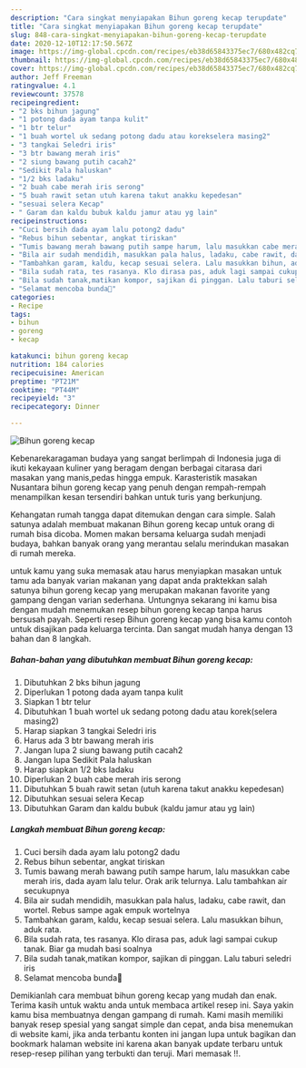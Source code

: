 ```yaml
---
description: "Cara singkat menyiapakan Bihun goreng kecap terupdate"
title: "Cara singkat menyiapakan Bihun goreng kecap terupdate"
slug: 848-cara-singkat-menyiapakan-bihun-goreng-kecap-terupdate
date: 2020-12-10T12:17:50.567Z
image: https://img-global.cpcdn.com/recipes/eb38d65843375ec7/680x482cq70/bihun-goreng-kecap-foto-resep-utama.jpg
thumbnail: https://img-global.cpcdn.com/recipes/eb38d65843375ec7/680x482cq70/bihun-goreng-kecap-foto-resep-utama.jpg
cover: https://img-global.cpcdn.com/recipes/eb38d65843375ec7/680x482cq70/bihun-goreng-kecap-foto-resep-utama.jpg
author: Jeff Freeman
ratingvalue: 4.1
reviewcount: 37578
recipeingredient:
- "2 bks bihun jagung"
- "1 potong dada ayam tanpa kulit"
- "1 btr telur"
- "1 buah wortel uk sedang potong dadu atau korekselera masing2"
- "3 tangkai Seledri iris"
- "3 btr bawang merah iris"
- "2 siung bawang putih cacah2"
- "Sedikit Pala haluskan"
- "1/2 bks ladaku"
- "2 buah cabe merah iris serong"
- "5 buah rawit setan utuh karena takut anakku kepedesan"
- "sesuai selera Kecap"
- " Garam dan kaldu bubuk kaldu jamur atau yg lain"
recipeinstructions:
- "Cuci bersih dada ayam lalu potong2 dadu"
- "Rebus bihun sebentar, angkat tiriskan"
- "Tumis bawang merah bawang putih sampe harum, lalu masukkan cabe merah iris, dada ayam lalu telur. Orak arik telurnya. Lalu tambahkan air secukupnya"
- "Bila air sudah mendidih, masukkan pala halus, ladaku, cabe rawit, dan wortel. Rebus sampe agak empuk wortelnya"
- "Tambahkan garam, kaldu, kecap sesuai selera. Lalu masukkan bihun, aduk rata."
- "Bila sudah rata, tes rasanya. Klo dirasa pas, aduk lagi sampai cukup tanak. Biar ga mudah basi soalnya"
- "Bila sudah tanak,matikan kompor, sajikan di pinggan. Lalu taburi seledri iris"
- "Selamat mencoba bunda🥰"
categories:
- Recipe
tags:
- bihun
- goreng
- kecap

katakunci: bihun goreng kecap 
nutrition: 184 calories
recipecuisine: American
preptime: "PT21M"
cooktime: "PT44M"
recipeyield: "3"
recipecategory: Dinner

---
```



![Bihun goreng kecap](https://img-global.cpcdn.com/recipes/eb38d65843375ec7/680x482cq70/bihun-goreng-kecap-foto-resep-utama.jpg)

Kebenarekaragaman budaya yang sangat berlimpah di Indonesia juga di ikuti kekayaan kuliner yang beragam dengan berbagai citarasa dari masakan yang manis,pedas hingga empuk. Karasteristik masakan Nusantara bihun goreng kecap yang penuh dengan rempah-rempah menampilkan kesan tersendiri bahkan untuk turis yang berkunjung.


Kehangatan rumah tangga dapat ditemukan dengan cara simple. Salah satunya adalah membuat makanan Bihun goreng kecap untuk orang di rumah bisa dicoba. Momen makan bersama keluarga sudah menjadi budaya, bahkan banyak orang yang merantau selalu merindukan masakan di rumah mereka.



untuk kamu yang suka memasak atau harus menyiapkan masakan untuk tamu ada banyak varian makanan yang dapat anda praktekkan salah satunya bihun goreng kecap yang merupakan makanan favorite yang gampang dengan varian sederhana. Untungnya sekarang ini kamu bisa dengan mudah menemukan resep bihun goreng kecap tanpa harus bersusah payah.
Seperti resep Bihun goreng kecap yang bisa kamu contoh untuk disajikan pada keluarga tercinta. Dan sangat mudah hanya dengan 13 bahan dan 8 langkah.


<!--inarticleads1-->

##### Bahan-bahan yang dibutuhkan membuat Bihun goreng kecap:

1. Dibutuhkan 2 bks bihun jagung
1. Diperlukan 1 potong dada ayam tanpa kulit
1. Siapkan 1 btr telur
1. Dibutuhkan 1 buah wortel uk sedang potong dadu atau korek(selera masing2)
1. Harap siapkan 3 tangkai Seledri iris
1. Harus ada 3 btr bawang merah iris
1. Jangan lupa 2 siung bawang putih cacah2
1. Jangan lupa Sedikit Pala haluskan
1. Harap siapkan 1/2 bks ladaku
1. Diperlukan 2 buah cabe merah iris serong
1. Dibutuhkan 5 buah rawit setan (utuh karena takut anakku kepedesan)
1. Dibutuhkan sesuai selera Kecap
1. Dibutuhkan  Garam dan kaldu bubuk (kaldu jamur atau yg lain)




<!--inarticleads2-->

##### Langkah membuat  Bihun goreng kecap:

1. Cuci bersih dada ayam lalu potong2 dadu
1. Rebus bihun sebentar, angkat tiriskan
1. Tumis bawang merah bawang putih sampe harum, lalu masukkan cabe merah iris, dada ayam lalu telur. Orak arik telurnya. Lalu tambahkan air secukupnya
1. Bila air sudah mendidih, masukkan pala halus, ladaku, cabe rawit, dan wortel. Rebus sampe agak empuk wortelnya
1. Tambahkan garam, kaldu, kecap sesuai selera. Lalu masukkan bihun, aduk rata.
1. Bila sudah rata, tes rasanya. Klo dirasa pas, aduk lagi sampai cukup tanak. Biar ga mudah basi soalnya
1. Bila sudah tanak,matikan kompor, sajikan di pinggan. Lalu taburi seledri iris
1. Selamat mencoba bunda🥰




Demikianlah cara membuat bihun goreng kecap yang mudah dan enak. Terima kasih untuk waktu anda untuk membaca artikel resep ini. Saya yakin kamu bisa membuatnya dengan gampang di rumah. Kami masih memiliki banyak resep spesial yang sangat simple dan cepat, anda bisa menemukan di website kami, jika anda terbantu konten ini jangan lupa untuk bagikan dan bookmark halaman website ini karena akan banyak update terbaru untuk resep-resep pilihan yang terbukti dan teruji. Mari memasak !!. 
